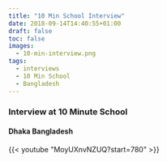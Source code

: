 ```yaml
---
title: "10 Min School Interview"
date: 2018-09-14T14:40:55+01:00
draft: false
toc: false
images:
  - 10-min-interview.png
tags:
  - interviews
  - 10 Min School
  - Bangladesh
---
```


### Interview at 10 Minute School
#### Dhaka Bangladesh


{{< youtube "MoyUXnvNZUQ?start=780" >}}
